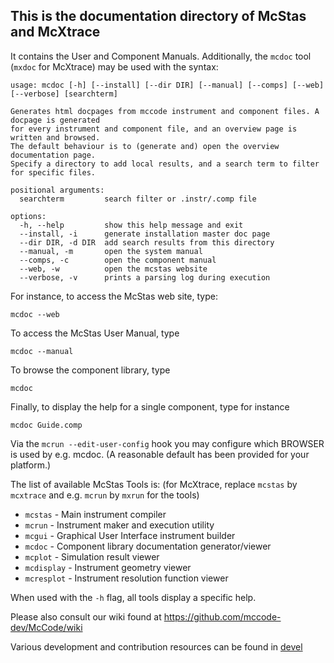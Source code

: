 ## This is the documentation directory of McStas and McXtrace

It contains the User and Component Manuals.
Additionally, the `mcdoc` tool (`mxdoc` for McXtrace) may be used with the syntax:

```
usage: mcdoc [-h] [--install] [--dir DIR] [--manual] [--comps] [--web] [--verbose] [searchterm]

Generates html docpages from mccode instrument and component files. A docpage is generated 
for every instrument and component file, and an overview page is written and browsed. 
The default behaviour is to (generate and) open the overview documentation page. 
Specify a directory to add local results, and a search term to filter for specific files. 

positional arguments:
  searchterm         search filter or .instr/.comp file

options:
  -h, --help         show this help message and exit
  --install, -i      generate installation master doc page
  --dir DIR, -d DIR  add search results from this directory
  --manual, -m       open the system manual
  --comps, -c        open the component manual
  --web, -w          open the mcstas website
  --verbose, -v      prints a parsing log during execution
```
For instance, to access the McStas web site, type:

  `mcdoc --web`

To access the McStas User Manual, type

  `mcdoc --manual`

To browse the component library, type

  `mcdoc`

Finally, to display the help for a single component, type for instance

  `mcdoc Guide.comp`

Via the `mcrun --edit-user-config` hook you may configure which BROWSER is used by e.g. mcdoc. 
(A reasonable default has been provided for your platform.)

The list of available McStas Tools is:
(for McXtrace, replace `mcstas` by `mcxtrace` and e.g. `mcrun` by `mxrun` for the tools)
* `mcstas` - Main instrument compiler
* `mcrun` - Instrument maker and execution utility
* `mcgui` - Graphical User Interface instrument builder
* `mcdoc` - Component library documentation generator/viewer
* `mcplot` - Simulation result viewer
* `mcdisplay` - Instrument geometry viewer
* `mcresplot` - Instrument resolution function viewer

When used with the `-h` flag, all tools display a specific help.

Please also consult our wiki found at
https://github.com/mccode-dev/McCode/wiki

Various development and contribution resources can be found in [devel](../devel)
